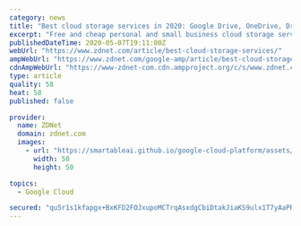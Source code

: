 ```yaml
---
category: news
title: "Best cloud storage services in 2020: Google Drive, OneDrive, Dropbox, and more"
excerpt: "Free and cheap personal and small business cloud storage services are everywhere. But, which one is best for you? Let's look at the top cloud storage options."
publishedDateTime: 2020-05-07T19:11:00Z
webUrl: "https://www.zdnet.com/article/best-cloud-storage-services/"
ampWebUrl: "https://www.zdnet.com/google-amp/article/best-cloud-storage-services/"
cdnAmpWebUrl: "https://www-zdnet-com.cdn.ampproject.org/c/s/www.zdnet.com/google-amp/article/best-cloud-storage-services/"
type: article
quality: 58
heat: 58
published: false

provider:
  name: ZDNet
  domain: zdnet.com
  images:
    - url: "https://smartableai.github.io/google-cloud-platform/assets/images/organizations/zdnet.com-50x50.jpg"
      width: 50
      height: 50

topics:
  - Google Cloud

secured: "qu5r1s1kfapgx+BxKFD2FOJxupoMCTrqAsxdgCbiDtakJiaKS9ulx1T7yAaPRZgaiMCYdmsP9rJ8q3mLuMaKzNPL/eRfNGYgNajYDlIqdOouapG2dvW6gfzNzU912DT3iWSIy1QmLaXNNkPK6j8bQSeMuXh/koP6iA2eMfRp+ZcWSXyZnD5Xo4pwkD35BdmS4dPkD4fjE9afeJjQ7NlUE/e8InVNWPohge7UbM2oKyulMch+wJm8RT/N/MmaihVPiuotmRokgThz+Bw6umMKMcyxRdfcYLazMs6ZVftuFq9Ue1BDpjon+zdxUVRzWsTbjVz+carReieMow3OjDr4Ygl8GHFku9HbGzy4/2PLMIljp+TpaDrfBGUBMSgxEbygAgZkkRaGrvV2D/6uoHAgRjeWkAgzKUWcYYvppuIOm4CwBiizih7OTiqttUe6OFbT1odpGXqD/2xppLwcxBJu71IZ6QqkFyCJvwN7x0Jdatk=;5igAC3hEhhm1GALMszq5ZA=="
---
```


